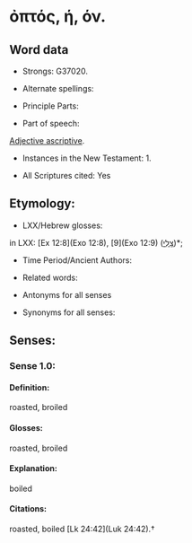 # ὀπτός, ή, όν.

<!-- Status: S2=Needs1stReview -->
<!-- Lexica used for edits: BDAG, FFM, LN, A-S -->

## Word data

* Strongs: G37020.

* Alternate spellings:



* Principle Parts: 


* Part of speech: 

[Adjective ascriptive](http://ugg.readthedocs.io/en/latest/adjective_ascriptive.html).
* Instances in the New Testament: 1.

* All Scriptures cited: Yes

## Etymology: 


* LXX/Hebrew glosses: 

in LXX: [Ex 12:8](Exo 12:8), [9](Exo 12:9) ([צָלִי](//en-uhl/H6748))*;

* Time Period/Ancient Authors: 


* Related words: 

* Antonyms for all senses

* Synonyms for all senses: 


## Senses: 


### Sense  1.0: 

#### Definition: 

roasted, broiled

#### Glosses: 

roasted, broiled

#### Explanation: 

boiled

#### Citations: 

roasted, boiled [Lk 24:42](Luk 24:42).†
